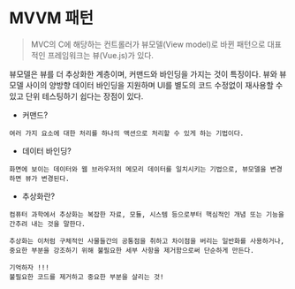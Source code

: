 # MVVM 패턴

> MVC의 C에 해당하는 컨트롤러가 뷰모델(View model)로 바뀐 패턴으로 대표적인 프레임워크는 뷰(Vue.js)가 있다.

뷰모델은 뷰를 더 추상화한 계층이며, 커맨드와 바인딩을 가지는 것이 특징이다. 뷰와 뷰모델 사이의 양방향 데이터 바인딩을 지원하며 UI를 별도의 코드 수정없이 재사용할 수 있고 단위 테스팅하기 쉽다는 장점이 있다.

- 커맨드?

```
여러 가지 요소에 대한 처리를 하나의 액션으로 처리할 수 있게 하는 기법이다.
```

- 데이터 바인딩?

```
화면에 보이는 데이터와 웹 브라우저의 메모리 데이터를 일치시키는 기법으로, 뷰모델을 변경하면 뷰가 변경된다.
```

- 추상화란?

```
컴퓨터 과학에서 추상화는 복잡한 자료, 모듈, 시스템 등으로부터 핵심적인 개념 또는 기능을 간추려 내는 것을 말한다.

추상화는 이처럼 구체적인 사물들간의 공통점을 취하고 차이점을 버리는 일반화를 사용하거나, 중요한 부분을 강조하기 위해 불필요한 세부 사항을 제거함으로써 단순하게 만든다.

기억하자 !!!
불필요한 코드를 제거하고 중요한 부분을 살리는 것!
```
